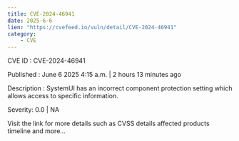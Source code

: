 ```yaml
---
title: CVE-2024-46941
date: 2025-6-6
lien: "https://cvefeed.io/vuln/detail/CVE-2024-46941"
category:
    - CVE
---
```


CVE ID : CVE-2024-46941

Published :  June 6
2025
4:15 a.m. | 2 hours
13 minutes ago

Description : SystemUI has an incorrect component protection setting
which allows access to specific information.

Severity: 0.0 | NA

Visit the link for more details
such as CVSS details
affected products
timeline
and more...
